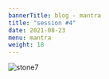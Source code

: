 ```yaml
---
bannerTitle: blog - mantra
title: "session #4"
date: 2021-08-23
menu: mantra
weight: 18
---
```


![stone7](/images/mani/mani10/stone7.jpg)  
